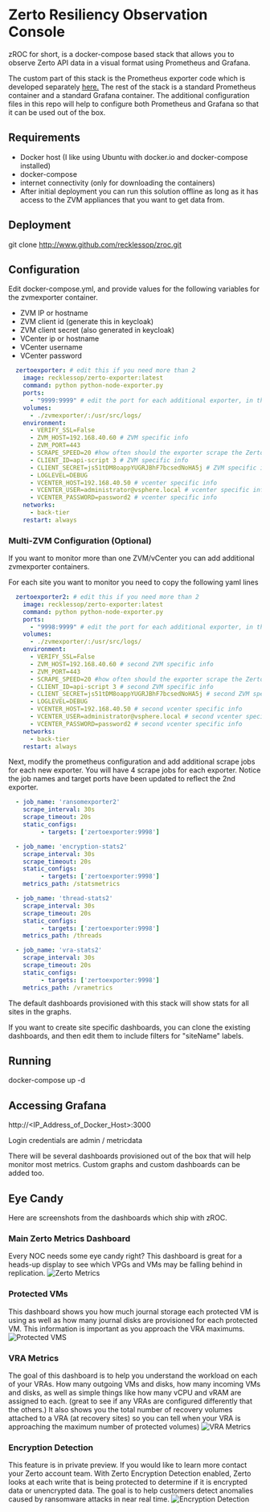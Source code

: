 # Zerto Resiliency Observation Console
zROC for short, is a docker-compose based stack that allows you to observe Zerto API data in a visual format using Prometheus and Grafana.

The custom part of this stack is the Prometheus exporter code which is developed separately [here.](https://github.com/recklessop/Zerto_Exporter)
The rest of the stack is a standard Prometheus container and a standard Grafana container. The additional configuration files in this repo will help to configure both Prometheus and Grafana so that it can be used out of the box.

## Requirements
- Docker host (I like using Ubuntu with docker.io and docker-compose installed)
- docker-compose
- internet connectivity (only for downloading the containers)
- After initial deployment you can run this solution offline as long as it has access to the ZVM appliances that you want to get data from.

## Deployment

git clone http://www.github.com/recklessop/zroc.git

## Configuration

Edit docker-compose.yml, and provide values for the following variables for the zvmexporter container.

- ZVM IP or hostname
- ZVM client id (generate this in keycloak)
- ZVM client secret (also generated in keycloak)
- VCenter ip or hostname
- VCenter username
- VCenter password

```yaml
  zertoexporter: # edit this if you need more than 2
    image: recklessop/zerto-exporter:latest
    command: python python-node-exporter.py
    ports:
      - "9999:9999" # edit the port for each additional exporter, in this case it was changed to 9998
    volumes:
      - ./zvmexporter/:/usr/src/logs/
    environment:
      - VERIFY_SSL=False
      - ZVM_HOST=192.168.40.60 # ZVM specific info
      - ZVM_PORT=443
      - SCRAPE_SPEED=20 #how often should the exporter scrape the Zerto API in seconds
      - CLIENT_ID=api-script 3 # ZVM specific info
      - CLIENT_SECRET=js51tDM8oappYUGRJBhF7bcsedNoHA5j # ZVM specific info
      - LOGLEVEL=DEBUG
      - VCENTER_HOST=192.168.40.50 # vcenter specific info
      - VCENTER_USER=administrator@vsphere.local # vcenter specific info
      - VCENTER_PASSWORD=password2 # vcenter specific info
    networks:
      - back-tier
    restart: always
```


### Multi-ZVM Configuration (Optional)

If you want to monitor more than one ZVM/vCenter you can add additional zvmexporter containers. 

For each site you want to monitor you need to copy the following yaml lines

```yaml
  zertoexporter2: # edit this if you need more than 2
    image: recklessop/zerto-exporter:latest
    command: python python-node-exporter.py
    ports:
      - "9998:9999" # edit the port for each additional exporter, in this case it was changed to 9998
    volumes:
      - ./zvmexporter/:/usr/src/logs/
    environment:
      - VERIFY_SSL=False
      - ZVM_HOST=192.168.40.60 # second ZVM specific info
      - ZVM_PORT=443
      - SCRAPE_SPEED=20 #how often should the exporter scrape the Zerto API
      - CLIENT_ID=api-script 3 # second ZVM specific info
      - CLIENT_SECRET=js51tDM8oappYUGRJBhF7bcsedNoHA5j # second ZVM specific info
      - LOGLEVEL=DEBUG
      - VCENTER_HOST=192.168.40.50 # second vcenter specific info
      - VCENTER_USER=administrator@vsphere.local # second vcenter specific info
      - VCENTER_PASSWORD=password2 # second vcenter specific info
    networks:
      - back-tier
    restart: always
```

Next, modify the prometheus configuration and add additional scrape jobs for each new exporter. You will have 4 scrape jobs for each exporter.
Notice the job names and target ports have been updated to reflect the 2nd exporter.

```yaml
  - job_name: 'ransomexporter2'
    scrape_interval: 30s
    scrape_timeout: 20s
    static_configs:
         - targets: ['zertoexporter:9998']

  - job_name: 'encryption-stats2'
    scrape_interval: 30s
    scrape_timeout: 20s
    static_configs:
         - targets: ['zertoexporter:9998']
    metrics_path: /statsmetrics

  - job_name: 'thread-stats2'
    scrape_interval: 30s
    scrape_timeout: 20s
    static_configs:
         - targets: ['zertoexporter:9998']
    metrics_path: /threads

  - job_name: 'vra-stats2'
    scrape_interval: 30s
    scrape_timeout: 20s
    static_configs:
         - targets: ['zertoexporter:9998']
    metrics_path: /vrametrics
```

The default dashboards provisioned with this stack will show stats for all sites in the graphs.

If you want to create site specific dashboards, you can clone the existing dashboards, and then edit them to include filters for "siteName" labels.


## Running 

docker-compose up -d


## Accessing Grafana

http://<IP_Address_of_Docker_Host>:3000

Login credentials are admin / metricdata

There will be several dashboards provisioned out of the box that will help monitor most metrics. Custom graphs and custom dashboards can be added too.

## Eye Candy

Here are screenshots from the dashboards which ship with zROC.

### Main Zerto Metrics Dashboard
Every NOC needs some eye candy right? This dashboard is great for a heads-up display to see which VPGs and VMs may be falling behind in replication.
![Zerto Metrics](/images/zerto-metrics.jpg)

### Protected VMs
This dashboard shows you how much journal storage each protected VM is using as well as how many journal disks are provisioned for each protected VM. This information is important as you approach the VRA maximums.
![Protected VMS](/images/protected-vms.jpg)

### VRA Metrics
The goal of this dashboard is to help you understand the workload on each of your VRAs. How many outgoing VMs and disks, how many incoming VMs and disks, as well as simple things like how many vCPU and vRAM are assigned to each. (great to see if any VRAs are configured differently that the others.) It also shows you the total number of recovery volumes attached to a VRA (at recovery sites) so you can tell when your VRA is approaching the maximum number of protected volumes)
![VRA Metrics](/images/vra-dashboard.jpg)

### Encryption Detection
This feature is in private preview. If you would like to learn more contact your Zerto account team. With Zerto Encryption Detection enabled, Zerto looks at each write that is being protected to determine if it is encrypted data or unencrypted data. The goal is to help customers detect anomalies caused by ransomware attacks in near real time.
![Encryption Detection](/images/encryption-detection.jpg)

